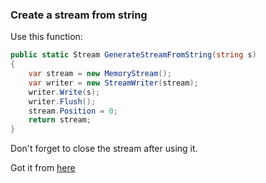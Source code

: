 ### Create a stream from string

Use this function:
```csharp
public static Stream GenerateStreamFromString(string s)
{
    var stream = new MemoryStream();
    var writer = new StreamWriter(stream);
    writer.Write(s);
    writer.Flush();
    stream.Position = 0;
    return stream;
}
```

Don't forget to close the stream after using it.

Got it from [here](https://stackoverflow.com/questions/1879395/how-do-i-generate-a-stream-from-a-string)
